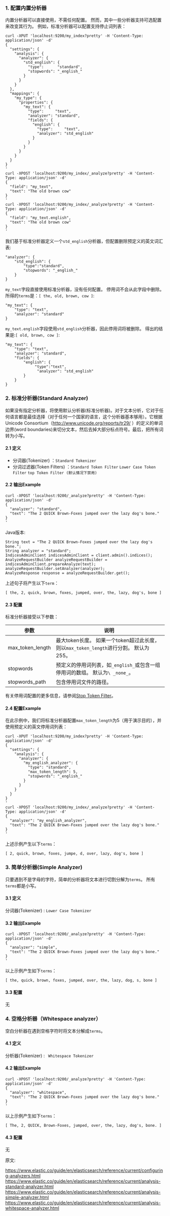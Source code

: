 ### 1. 配置内置分析器

内置分析器可以直接使用，不需任何配置。 然而，其中一些分析器支持可选配置来改变其行为。 例如，标准分析器可以配置支持停止词列表：
```
curl -XPUT 'localhost:9200/my_index?pretty' -H 'Content-Type: application/json' -d'
{
  "settings": {
    "analysis": {
      "analyzer": {
        "std_english": { 
          "type":      "standard",
          "stopwords": "_english_"
        }
      }
    }
  },
  "mappings": {
    "my_type": {
      "properties": {
        "my_text": {
          "type":     "text",
          "analyzer": "standard", 
          "fields": {
            "english": {
              "type":     "text",
              "analyzer": "std_english" 
            }
          }
        }
      }
    }
  }
}
'
curl -XPOST 'localhost:9200/my_index/_analyze?pretty' -H 'Content-Type: application/json' -d'
{
  "field": "my_text", 
  "text": "The old brown cow"
}
'
curl -XPOST 'localhost:9200/my_index/_analyze?pretty' -H 'Content-Type: application/json' -d'
{
  "field": "my_text.english", 
  "text": "The old brown cow"
}
'

```

我们基于标准分析器定义一个`std_english`分析器，但配置删除预定义的英文词汇表:
```
"analyzer": {
    "std_english": { 
        "type":"standard",
        "stopwords": "_english_"
    }
}
```
`my_text`字段直接使用标准分析器，没有任何配置。 停用词不会从此字段中删除。 所得的`terms`是：`[ the, old, brown, cow ]`:
```
"my_text": {
    "type": "text",
    "analyzer": "standard"
}
```
`my_text.english`字段使用`std_english`分析器，因此停用词将被删除。 得出的结果是:`[ old, brown, cow ]`:
```
"my_text": {
    "type": "text",
    "analyzer": "standard", 
    "fields": {
        "english": {
             "type":"text",
              "analyzer": "std_english" 
        }
    }
}
```

### 2. 标准分析器(Standard Analyzer)

如果没有指定分析器，将使用默认分析器(标准分析器)。对于文本分析，它对于任何语言都是最佳选择（对于任何一个国家的语言，这个分析器基本够用）。它根据Unicode Consortium（http://www.unicode.org/reports/tr29/ ）的定义的单词边界(word boundaries)来切分文本，然后去掉大部分标点符号。最后，把所有词转为小写。

#### 2.1 定义

- 分词器(Tokenizer) ：`Standard Tokenizer`
- 分词过滤器(Token Filters) ：`Standard Token Filter` `Lower Case Token Filter` `top Token Filter (默认情况下禁用)`

#### 2.2 输出Example

```
curl -XPOST 'localhost:9200/_analyze?pretty' -H 'Content-Type: application/json' -d'
{
  "analyzer": "standard",
  "text": "The 2 QUICK Brown-Foxes jumped over the lazy dog's bone."
}
'
```

Java版本:
```
String text = "The 2 QUICK Brown-Foxes jumped over the lazy dog's bone.";
String analyzer = "standard";
IndicesAdminClient indicesAdminClient = client.admin().indices();
AnalyzeRequestBuilder analyzeRequestBuilder = indicesAdminClient.prepareAnalyze(text);
analyzeRequestBuilder.setAnalyzer(analyzer);
AnalyzeResponse response = analyzeRequestBuilder.get();
```
上述句子将产生以下`term`：
```
[ the, 2, quick, brown, foxes, jumped, over, the, lazy, dog's, bone ]
```

#### 2.3 配置

标准分析器接受以下参数：

参数 | 说明
---|---
max_token_length | 最大token长度。 如果一个token超过此长度，则以`max_token_length`进行分割。 默认为255。
stopwords | 预定义的停用词列表，如`_english_`或包含一组停用词的数组。 默认为`\ _none_`。
stopwords_path |包含停用词文件的路径。

有关停用词配置的更多信息，请参阅[Stop Token Filter](https://www.elastic.co/guide/en/elasticsearch/reference/current/analysis-stop-tokenfilter.html)。

#### 2.4 配置Example

在此示例中，我们将标准分析器配置`max_token_length`为5（用于演示目的），并使用预定义的英文停用词列表：
```
curl -XPUT 'localhost:9200/my_index?pretty' -H 'Content-Type: application/json' -d'
{
  "settings": {
    "analysis": {
      "analyzer": {
        "my_english_analyzer": {
          "type": "standard",
          "max_token_length": 5,
          "stopwords": "_english_"
        }
      }
    }
  }
}
'
curl -XPOST 'localhost:9200/my_index/_analyze?pretty' -H 'Content-Type: application/json' -d'
{
  "analyzer": "my_english_analyzer",
  "text": "The 2 QUICK Brown-Foxes jumped over the lazy dog's bone."
}
'
```
上述示例产生以下`terms`：
```
[ 2, quick, brown, foxes, jumpe, d, over, lazy, dog's, bone ]
```

### 3. 简单分析器(Simple Analyzer)

只要遇到不是字母的字符，简单的分析器将文本进行切割分解为`terms`。 所有`terms`都是小写。

#### 3.1 定义

分词器(Tokenizer) : `Lower Case Tokenizer`

#### 3.2 输出Example

```
curl -XPOST 'localhost:9200/_analyze?pretty' -H 'Content-Type: application/json' -d'
{
  "analyzer": "simple",
  "text": "The 2 QUICK Brown-Foxes jumped over the lazy dog's bone."
}
'
```
以上示例产生如下`terms`：
```
[ the, quick, brown, foxes, jumped, over, the, lazy, dog, s, bone ]
```
#### 3.3 配置

无

### 4. 空格分析器（Whitespace analyzer）

空白分析器在遇到空格字符时将文本分解成`terms`。

#### 4.1 定义

分析器(Tokenizer) : `
Whitespace Tokenizer`

#### 4.2 输出Example

```
curl -XPOST 'localhost:9200/_analyze?pretty' -H 'Content-Type: application/json' -d'
{
  "analyzer": "whitespace",
  "text": "The 2 QUICK Brown-Foxes jumped over the lazy dog's bone."
}
'
```
以上示例产生如下`terms`：
```
[ The, 2, QUICK, Brown-Foxes, jumped, over, the, lazy, dog's, bone. ]
```
#### 4.3 配置

无














原文:

https://www.elastic.co/guide/en/elasticsearch/reference/current/configuring-analyzers.html
https://www.elastic.co/guide/en/elasticsearch/reference/current/analysis-standard-analyzer.html
https://www.elastic.co/guide/en/elasticsearch/reference/current/analysis-simple-analyzer.html
https://www.elastic.co/guide/en/elasticsearch/reference/current/analysis-whitespace-analyzer.html
